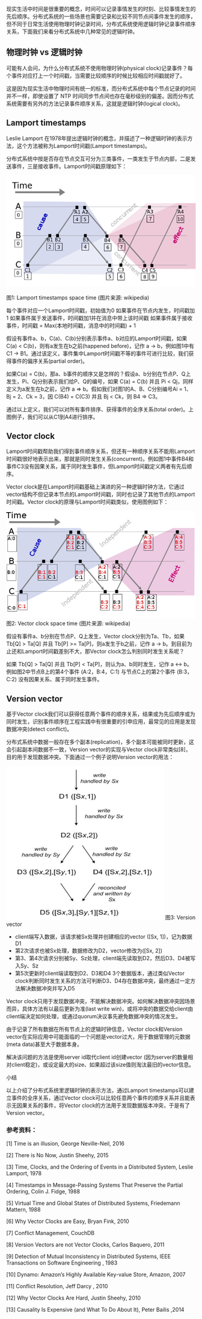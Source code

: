现实生活中时间是很重要的概念，时间可以记录事情发生的时刻、比较事情发生的先后顺序。分布式系统的一些场景也需要记录和比较不同节点间事件发生的顺序，但不同于日常生活使用物理时钟记录时间，分布式系统使用逻辑时钟记录事件顺序关系，下面我们来看分布式系统中几种常见的逻辑时钟。

## 物理时钟 vs 逻辑时钟

可能有人会问，为什么分布式系统不使用物理时钟(physical clock)记录事件？每个事件对应打上一个时间戳，当需要比较顺序的时候比较相应时间戳就好了。

这是因为现实生活中物理时间有统一的标准，而分布式系统中每个节点记录的时间并不一样，即使设置了 NTP 时间同步节点间也存在毫秒级别的偏差。因而分布式系统需要有另外的方法记录事件顺序关系，这就是逻辑时钟(logical clock)。

## Lamport timestamps

Leslie Lamport 在1978年提出逻辑时钟的概念，并描述了一种逻辑时钟的表示方法，这个方法被称为Lamport时间戳(Lamport timestamps)。

分布式系统中按是否存在节点交互可分为三类事件，一类发生于节点内部，二是发送事件，三是接收事件。Lamport时间戳原理如下：

![8f34d242db587edc776d863de2565845](分布式系统理论基础三-时间、时钟和事件顺序.resources/BAECD76D-CA03-46A9-851A-C275E3BF840E.png)

图1: Lamport timestamps space time (图片来源: wikipedia)

每个事件对应一个Lamport时间戳，初始值为0
如果事件在节点内发生，时间戳加1
如果事件属于发送事件，时间戳加1并在消息中带上该时间戳
如果事件属于接收事件，时间戳 = Max(本地时间戳，消息中的时间戳) + 1

假设有事件a、b，C(a)、C(b)分别表示事件a、b对应的Lamport时间戳，如果C(a) < C(b)，则有a发生在b之前(happened before)，记作 a -> b，例如图1中有 C1 -> B1。通过该定义，事件集中Lamport时间戳不等的事件可进行比较，我们获得事件的偏序关系(partial order)。


如果C(a) = C(b)，那a、b事件的顺序又是怎样的？假设a、b分别在节点P、Q上发生，Pi、Qj分别表示我们给P、Q的编号，如果 C(a) = C(b) 并且 Pi < Qj，同样定义为a发生在b之前，记作 a => b。假如我们对图1的A、B、C分别编号Ai = 1、Bj = 2、Ck = 3，因 C(B4) = C(C3) 并且 Bj < Ck，则 B4 => C3。


通过以上定义，我们可以对所有事件排序、获得事件的全序关系(total order)。上图例子，我们可以从C1到A4进行排序。

## Vector clock

Lamport时间戳帮助我们得到事件顺序关系，但还有一种顺序关系不能用Lamport时间戳很好地表示出来，那就是同时发生关系(concurrent)。例如图1中事件B4和事件C3没有因果关系，属于同时发生事件，但Lamport时间戳定义两者有先后顺序。

 

Vector clock是在Lamport时间戳基础上演进的另一种逻辑时钟方法，它通过vector结构不但记录本节点的Lamport时间戳，同时也记录了其他节点的Lamport时间戳。Vector clock的原理与Lamport时间戳类似，使用图例如下：

![2613ec2d7fd0fd6d7d936731306cb432](分布式系统理论基础三-时间、时钟和事件顺序.resources/24D5F5F7-E3C8-47FC-8EAF-BB00C49098C1.png)
图2: Vector clock space time (图片来源: wikipedia)

假设有事件a、b分别在节点P、Q上发生，Vector clock分别为Ta、Tb，如果 Tb[Q] > Ta[Q] 并且 Tb[P] >= Ta[P]，则a发生于b之前，记作 a -> b。到目前为止还和Lamport时间戳差别不大，那Vector clock怎么判别同时发生关系呢？


如果 Tb[Q] > Ta[Q] 并且 Tb[P] < Ta[P]，则认为a、b同时发生，记作 a <-> b。例如图2中节点B上的第4个事件 (A:2，B:4，C:1) 与节点C上的第2个事件 (B:3，C:2) 没有因果关系、属于同时发生事件。

## Version vector

基于Vector clock我们可以获得任意两个事件的顺序关系，结果或为先后顺序或为同时发生，识别事件顺序在工程实践中有很重要的引申应用，最常见的应用是发现数据冲突(detect conflict)。

 

分布式系统中数据一般存在多个副本(replication)，多个副本可能被同时更新，这会引起副本间数据不一致，Version vector的实现与Vector clock非常类似[8]，目的用于发现数据冲突。下面通过一个例子说明Version vector的用法：

![e88cec85c18803dbd6f0f18ae72ea721](分布式系统理论基础三-时间、时钟和事件顺序.resources/EAE66F5E-7C9E-4FDC-B6FE-78328F26D3D9.png)
图3: Version vector

* client端写入数据，该请求被Sx处理并创建相应的vector ([Sx, 1])，记为数据D1
* 第2次请求也被Sx处理，数据修改为D2，vector修改为([Sx, 2])
* 第3、第4次请求分别被Sy、Sz处理，client端先读取到D2，然后D3、D4被写入Sy、Sz
* 第5次更新时client端读取到D2、D3和D4 3个数据版本，通过类似Vector clock判断同时发生关系的方法可判断D3、D4存在数据冲突，最终通过一定方法解决数据冲突并写入D5

 Vector clock只用于发现数据冲突，不能解决数据冲突。如何解决数据冲突因场景而异，具体方法有以最后更新为准(last write win)，或将冲突的数据交给client由client端决定如何处理，或通过quorum决议事先避免数据冲突的情况发生。

 

由于记录了所有数据在所有节点上的逻辑时钟信息，Vector clock和Version vector在实际应用中可能面临的一个问题是vector过大，用于数据管理的元数据(meta data)甚至大于数据本身。

 

解决该问题的方法是使用server id取代client id创建vector (因为server的数量相对client稳定)，或设定最大的size、如果超过该size值则淘汰最旧的vector信息。

小结

以上介绍了分布式系统里逻辑时钟的表示方法，通过Lamport timestamps可以建立事件的全序关系，通过Vector clock可以比较任意两个事件的顺序关系并且能表示无因果关系的事件，将Vector clock的方法用于发现数据版本冲突，于是有了Version vector。

 

### 参考资料：

[1] Time is an illusion, George Neville-Neil, 2016

[2] There is No Now, Justin Sheehy, 2015

[3] Time, Clocks, and the Ordering of Events in a Distributed System, Leslie Lamport, 1978

[4] Timestamps in Message-Passing Systems That Preserve the Partial Ordering, Colin J. Fidge, 1988

[5] Virtual Time and Global States of Distributed Systems, Friedemann Mattern, 1988

[6] Why Vector Clocks are Easy, Bryan Fink, 2010

[7] Conflict Management, CouchDB

[8] Version Vectors are not Vector Clocks, Carlos Baquero, 2011

[9] Detection of Mutual Inconsistency in Distributed Systems, IEEE Transactions on Software Engineering , 1983

[10] Dynamo: Amazon’s Highly Available Key-value Store, Amazon, 2007

[11] Conflict Resolution, Jeff Darcy , 2010

[12] Why Vector Clocks Are Hard, Justin Sheehy, 2010

[13] Causality Is Expensive (and What To Do About It), Peter Bailis ,2014


